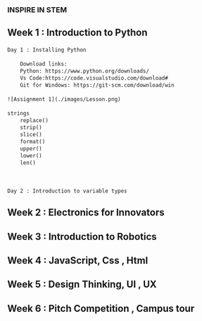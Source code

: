 ### INSPIRE IN STEM 

## Week 1 : Introduction to Python 
    Day 1 : Installing Python
        
        Download links:
        Python: https://www.python.org/downloads/
        Vs Code:https://code.visualstudio.com/download#
        Git for Windows: https://git-scm.com/download/win

    ![Assignment 1](./images/Lesson.png)

    strings
        replace()
        strip()
        slice()
        format()
        upper()
        lower()
        len()



    Day 2 : Introduction to variable types 

## Week 2 : Electronics for Innovators 

## Week 3 : Introduction to Robotics

## Week 4 : JavaScript, Css , Html 

## Week 5 : Design Thinking, UI , UX

## Week 6 : Pitch Competition , Campus tour